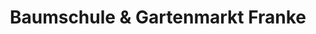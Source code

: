 ---
title: "Baumschule & Gartenmarkt Franke"
url: /zeithain/baumschule-und-gartenmarkt-franke/
shop: Garten-Center
---